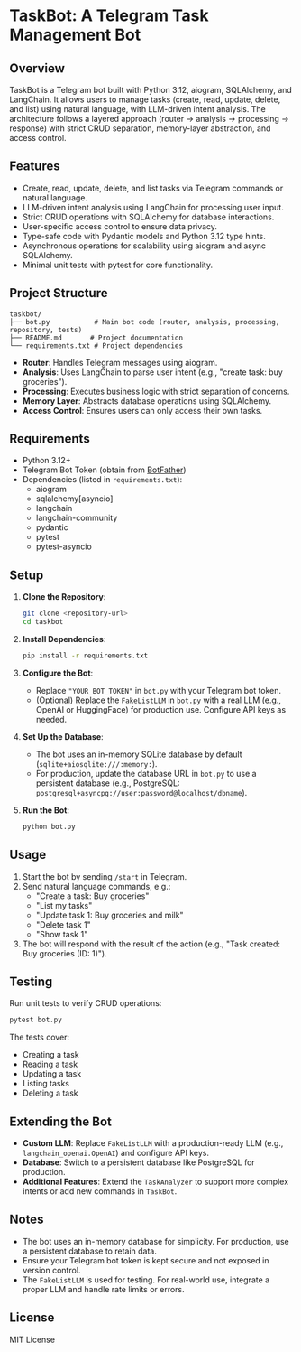 # TaskBot: A Telegram Task Management Bot

## Overview

TaskBot is a Telegram bot built with Python 3.12, aiogram, SQLAlchemy, and LangChain. It allows users to manage tasks (create, read, update, delete, and list) using natural language, with LLM-driven intent analysis. The architecture follows a layered approach (router -> analysis -> processing -> response) with strict CRUD separation, memory-layer abstraction, and access control.

## Features

- Create, read, update, delete, and list tasks via Telegram commands or natural language.
- LLM-driven intent analysis using LangChain for processing user input.
- Strict CRUD operations with SQLAlchemy for database interactions.
- User-specific access control to ensure data privacy.
- Type-safe code with Pydantic models and Python 3.12 type hints.
- Asynchronous operations for scalability using aiogram and async SQLAlchemy.
- Minimal unit tests with pytest for core functionality.

## Project Structure

```
taskbot/
├── bot.py           # Main bot code (router, analysis, processing, repository, tests)
├── README.md       # Project documentation
└── requirements.txt # Project dependencies
```

- **Router**: Handles Telegram messages using aiogram.
- **Analysis**: Uses LangChain to parse user intent (e.g., "create task: buy groceries").
- **Processing**: Executes business logic with strict separation of concerns.
- **Memory Layer**: Abstracts database operations using SQLAlchemy.
- **Access Control**: Ensures users can only access their own tasks.

## Requirements

- Python 3.12+
- Telegram Bot Token (obtain from [BotFather](https://t.me/BotFather))
- Dependencies (listed in `requirements.txt`):
  - aiogram
  - sqlalchemy[asyncio]
  - langchain
  - langchain-community
  - pydantic
  - pytest
  - pytest-asyncio

## Setup

1. **Clone the Repository**:
   ```bash
   git clone <repository-url>
   cd taskbot
   ```

2. **Install Dependencies**:
   ```bash
   pip install -r requirements.txt
   ```

3. **Configure the Bot**:
   - Replace `"YOUR_BOT_TOKEN"` in `bot.py` with your Telegram bot token.
   - (Optional) Replace the `FakeListLLM` in `bot.py` with a real LLM (e.g., OpenAI or HuggingFace) for production use. Configure API keys as needed.

4. **Set Up the Database**:
   - The bot uses an in-memory SQLite database by default (`sqlite+aiosqlite:///:memory:`).
   - For production, update the database URL in `bot.py` to use a persistent database (e.g., PostgreSQL: `postgresql+asyncpg://user:password@localhost/dbname`).

5. **Run the Bot**:
   ```bash
   python bot.py
   ```

## Usage

1. Start the bot by sending `/start` in Telegram.
2. Send natural language commands, e.g.:
   - "Create a task: Buy groceries"
   - "List my tasks"
   - "Update task 1: Buy groceries and milk"
   - "Delete task 1"
   - "Show task 1"
3. The bot will respond with the result of the action (e.g., "Task created: Buy groceries (ID: 1)").

## Testing

Run unit tests to verify CRUD operations:
```bash
pytest bot.py
```

The tests cover:
- Creating a task
- Reading a task
- Updating a task
- Listing tasks
- Deleting a task

## Extending the Bot

- **Custom LLM**: Replace `FakeListLLM` with a production-ready LLM (e.g., `langchain_openai.OpenAI`) and configure API keys.
- **Database**: Switch to a persistent database like PostgreSQL for production.
- **Additional Features**: Extend the `TaskAnalyzer` to support more complex intents or add new commands in `TaskBot`.

## Notes

- The bot uses an in-memory database for simplicity. For production, use a persistent database to retain data.
- Ensure your Telegram bot token is kept secure and not exposed in version control.
- The `FakeListLLM` is used for testing. For real-world use, integrate a proper LLM and handle rate limits or errors.

## License

MIT License
